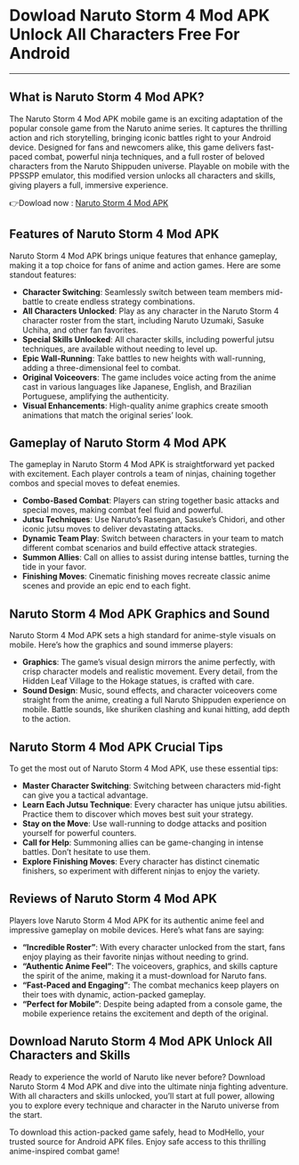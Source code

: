 # Dowload Naruto Storm 4 Mod APK Unlock All Characters Free For Android

---

## What is Naruto Storm 4 Mod APK?

The Naruto Storm 4 Mod APK mobile game is an exciting adaptation of the popular console game from the Naruto anime series. It captures the thrilling action and rich storytelling, bringing iconic battles right to your Android device. Designed for fans and newcomers alike, this game delivers fast-paced combat, powerful ninja techniques, and a full roster of beloved characters from the Naruto Shippuden universe. Playable on mobile with the PPSSPP emulator, this modified version unlocks all characters and skills, giving players a full, immersive experience.


👉Dowload now : [Naruto Storm 4 Mod APK](https://modhello.com/naruto-ultimate-ninja-storm/)

## Features of Naruto Storm 4 Mod APK

Naruto Storm 4 Mod APK brings unique features that enhance gameplay, making it a top choice for fans of anime and action games. Here are some standout features:

- **Character Switching**: Seamlessly switch between team members mid-battle to create endless strategy combinations.
- **All Characters Unlocked**: Play as any character in the Naruto Storm 4 character roster from the start, including Naruto Uzumaki, Sasuke Uchiha, and other fan favorites.
- **Special Skills Unlocked**: All character skills, including powerful jutsu techniques, are available without needing to level up.
- **Epic Wall-Running**: Take battles to new heights with wall-running, adding a three-dimensional feel to combat.
- **Original Voiceovers**: The game includes voice acting from the anime cast in various languages like Japanese, English, and Brazilian Portuguese, amplifying the authenticity.
- **Visual Enhancements**: High-quality anime graphics create smooth animations that match the original series’ look.

## Gameplay of Naruto Storm 4 Mod APK

The gameplay in Naruto Storm 4 Mod APK is straightforward yet packed with excitement. Each player controls a team of ninjas, chaining together combos and special moves to defeat enemies.

- **Combo-Based Combat**: Players can string together basic attacks and special moves, making combat feel fluid and powerful.
- **Jutsu Techniques**: Use Naruto’s Rasengan, Sasuke’s Chidori, and other iconic jutsu moves to deliver devastating attacks.
- **Dynamic Team Play**: Switch between characters in your team to match different combat scenarios and build effective attack strategies.
- **Summon Allies**: Call on allies to assist during intense battles, turning the tide in your favor.
- **Finishing Moves**: Cinematic finishing moves recreate classic anime scenes and provide an epic end to each fight.

## Naruto Storm 4 Mod APK Graphics and Sound

Naruto Storm 4 Mod APK sets a high standard for anime-style visuals on mobile. Here’s how the graphics and sound immerse players:

- **Graphics**: The game’s visual design mirrors the anime perfectly, with crisp character models and realistic movement. Every detail, from the Hidden Leaf Village to the Hokage statues, is crafted with care.
- **Sound Design**: Music, sound effects, and character voiceovers come straight from the anime, creating a full Naruto Shippuden experience on mobile. Battle sounds, like shuriken clashing and kunai hitting, add depth to the action.

## Naruto Storm 4 Mod APK Crucial Tips

To get the most out of Naruto Storm 4 Mod APK, use these essential tips:

- **Master Character Switching**: Switching between characters mid-fight can give you a tactical advantage.
- **Learn Each Jutsu Technique**: Every character has unique jutsu abilities. Practice them to discover which moves best suit your strategy.
- **Stay on the Move**: Use wall-running to dodge attacks and position yourself for powerful counters.
- **Call for Help**: Summoning allies can be game-changing in intense battles. Don’t hesitate to use them.
- **Explore Finishing Moves**: Every character has distinct cinematic finishers, so experiment with different ninjas to enjoy the variety.

## Reviews of Naruto Storm 4 Mod APK

Players love Naruto Storm 4 Mod APK for its authentic anime feel and impressive gameplay on mobile devices. Here’s what fans are saying:

- **“Incredible Roster”**: With every character unlocked from the start, fans enjoy playing as their favorite ninjas without needing to grind.
- **“Authentic Anime Feel”**: The voiceovers, graphics, and skills capture the spirit of the anime, making it a must-download for Naruto fans.
- **“Fast-Paced and Engaging”**: The combat mechanics keep players on their toes with dynamic, action-packed gameplay.
- **“Perfect for Mobile”**: Despite being adapted from a console game, the mobile experience retains the excitement and depth of the original.

## Download Naruto Storm 4 Mod APK Unlock All Characters and Skills

Ready to experience the world of Naruto like never before? Download Naruto Storm 4 Mod APK and dive into the ultimate ninja fighting adventure. With all characters and skills unlocked, you’ll start at full power, allowing you to explore every technique and character in the Naruto universe from the start. 

To download this action-packed game safely, head to ModHello, your trusted source for Android APK files. Enjoy safe access to this thrilling anime-inspired combat game!
